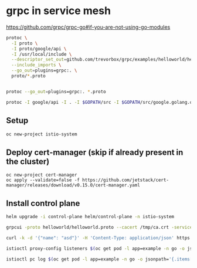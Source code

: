# grpc in service mesh

<https://github.com/grpc/grpc-go#if-you-are-not-using-go-modules>

```sh
protoc \
  -I proto \
  -I proto/google/api \
  -I /usr/local/include \
  --descriptor_set_out=github.com/trevorbox/grpc/examples/helloworld/helloworld/helloworld.pb \
  --include_imports \
  --go_out=plugins=grpc:. \
  proto/*.proto


protoc --go_out=plugins=grpc:. *.proto

protoc -I google/api -I . -I $GOPATH/src -I $GOPATH/src/google.golang.org/protobuf/proto --go_out=plugins=grpc:. *.proto

```

## Setup

```sh
oc new-project istio-system
```

## Deploy cert-manager (skip if already present in the cluster)

```shell
oc new-project cert-manager
oc apply --validate=false -f https://github.com/jetstack/cert-manager/releases/download/v0.15.0/cert-manager.yaml
```

## Install control plane

```sh
helm upgrade -i control-plane helm/control-plane -n istio-system
```

```sh
grpcui -proto helloworld/helloworld.proto --cacert /tmp/ca.crt -service helloworld.Greeter api-istio-system.apps.cluster-c718.c718.sandbox761.opentlc.com:443

curl -k -d '{"name": "asd"}' -H 'Content-Type: application/json' https://api-istio-system.apps.cluster-c718.c718.sandbox761.opentlc.com/v1/helloworld.Greeter/SayHello --cacert /tmp/ca.crt

istioctl proxy-config listeners $(oc get pod -l app=example -n go -o jsonpath='{.items[0].metadata.name}') -n go  -o json | less

istioctl pc log $(oc get pod -l app=example -n go -o jsonpath='{.items[0].metadata.name}') -n go --level debug

```
